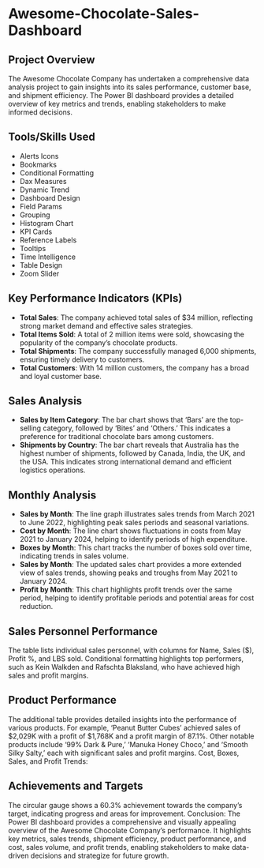# Awesome-Chocolate-Sales-Dashboard



## **Project Overview** 
 The Awesome Chocolate Company has undertaken a comprehensive data analysis project to gain insights into its sales performance, customer base, and shipment efficiency. The Power BI dashboard provides a detailed overview of key metrics and trends, enabling stakeholders to make informed decisions.


## **Tools/Skills Used**

- Alerts Icons
- Bookmarks
- Conditional Formatting
- Dax Measures
- Dynamic Trend
- Dashboard Design
- Field Params
- Grouping
- Histogram Chart
- KPI Cards
- Reference Labels
- Tooltips
- Time Intelligence
- Table Design
- Zoom Slider

## Key Performance Indicators (KPIs)

- **Total Sales**: The company achieved total sales of $34 million, reflecting strong market demand and effective sales strategies.
- **Total Items Sold**: A total of 2 million items were sold, showcasing the popularity of the company’s chocolate products.
- **Total Shipments**: The company successfully managed 6,000 shipments, ensuring timely delivery to customers.
- **Total Customers**: With 14 million customers, the company has a broad and loyal customer base.

 ## **Sales Analysis**

- **Sales by Item Category**: The bar chart shows that ‘Bars’ are the top-selling category, followed by ‘Bites’ and ‘Others.’ This indicates a preference for traditional chocolate bars among customers.
- **Shipments by Country**: The bar chart reveals that Australia has the highest number of shipments, followed by Canada, India, the UK, and the USA. This indicates strong international demand and efficient logistics operations.

## **Monthly Analysis**

- **Sales by Month**: The line graph illustrates sales trends from March 2021 to June 2022, highlighting peak sales periods and seasonal variations.
- **Cost by Month**: The line chart shows fluctuations in costs from May 2021 to January 2024, helping to identify periods of high expenditure.
- **Boxes by Month**: This chart tracks the number of boxes sold over time, indicating trends in sales volume.
- **Sales by Month**: The updated sales chart provides a more extended view of sales trends, showing peaks and troughs from May 2021 to January 2024.
- **Profit by Month**: This chart highlights profit trends over the same period, helping to identify profitable periods and potential areas for cost reduction.


## **Sales Personnel Performance**

The table lists individual sales personnel, with columns for Name, Sales ($), Profit %, and LBS sold. Conditional formatting highlights top performers, such as Kein Walkden and Rafschta Blaksland, who have achieved high sales and profit margins.

## **Product Performance**

The additional table provides detailed insights into the performance of various products. For example, ‘Peanut Butter Cubes’ achieved sales of $2,029K with a profit of $1,768K and a profit margin of 87.1%. Other notable products include ‘99% Dark & Pure,’ ‘Manuka Honey Choco,’ and ‘Smooth Silky Salty,’ each with significant sales and profit margins.
Cost, Boxes, Sales, and Profit Trends:

## **Achievements and Targets**

The circular gauge shows a 60.3% achievement towards the company’s target, indicating progress and areas for improvement.
Conclusion: The Power BI dashboard provides a comprehensive and visually appealing overview of the Awesome Chocolate Company’s performance. It highlights key metrics, sales trends, shipment efficiency, product performance, and cost, sales volume, and profit trends, enabling stakeholders to make data-driven decisions and strategize for future growth.
